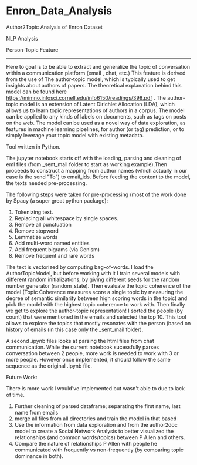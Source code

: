 # Enron_Data_Analysis
Author2Topic Analysis of Enron Dataset

NLP Analysis


Person-Topic Feature
_______________________

Here to goal is to be able to extract and generalize the topic of conversation within a communication platform (email , chat, etc.)
This feature is derived from the use of The author-topic model, which is typically used to get insights about authors of papers. 
The theoretical explanation behind this model can be found here <https://mimno.infosci.cornell.edu/info6150/readings/398.pdf> . The author-topic model is an extension of Latent Dirichlet Allocation (LDA), which allows us to learn topic representations of authors in a corpus. The model can be applied to any kinds of labels on documents, such as tags on posts on the web. The model can be used as a novel way of data exploration, as features in machine learning pipelines, for author (or tag) prediction, or to simply leverage your topic model with existing metadata.

Tool written in Python.

The jupyter notebook starts off with the loading, parsing and cleaning of eml files (from _sent_mail folder to start as working example).Then proceeds to construct a mapping from author names (which actually in our case is the send "To") to email_ids. Before feeding the content to the model, the texts needed pre-processing.

The following steps were taken for pre-processing (most of the work done by Spacy (a super great python package):
1. Tokenizing text.
2. Replacing all whitespace by single spaces.
3. Remove all punctuation 
4. Remove stopword
5. Lemmatize words
6. Add multi-word named entities
7. Add frequent bigrams (via Genism)
8. Remove frequent and rare words

The text is vectorized by computing bag-of-words.
I load the AuthorTopicModel, but before working with it I train several models with different random initializations, by giving different seeds for the random number generator (random_state). Then evaluate the topic coherence of the model (Topic Coherence measures score a single topic by measuring the degree of semantic similarity between high scoring words in the topic) and pick the model with the highest topic coherence to work with.
Then finally we get to explore the author-topic representation! I sorted the people (by count) that were mentioned in the emails and selected the top 10. This tool allows to explore the topics that mostly resonates with the person (based on history of emails (in this case only the _sent_mail folder).

A second .ipynb files looks at parsing the html files from chat communication. While the current notebook sucessfully parses conversation between 2 people, more work is needed to work with 3 or more people. However once implemented, it should follow the same sequence as the original .ipynb file.


Future Work:

There is more work I would've implemented but wasn't able to due to lack of time.
1. Further cleaning of parsed dataframe; separating the first name, last name from emails
2. merge all files from all directories and train the model in that based
3. Use the information from data exploration and from the author2doc model to create a Social Network Analysis to better visualized the relationships (and common words/topics) between P Allen and others.
4. Compare the nature of relationships P Allen with people he communicated with frequently vs non-frequently (by comparing topic dominance in both).

